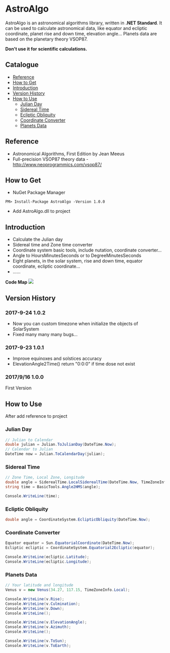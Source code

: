 # AstroAlgo
AstroAlgo is an astronomical algorithms library, written in __.NET Standard__. It can be used to calculate astronomical data, like equator and ecliptic coordinate, planet rise and down time, elevation angle... Planets data are based on the planetary theory VSOP87.

__Don't use it for scientific calculations.__

## Catalogue
- [Reference](#reference)
- [How to Get](#how-to-get)
- [Introduction](#introduction)
- [Version History](#version-history)
- [How to Use](#how-to-use)
  - [Julian Day](#julian-day)
  - [Sidereal Time](#sidereal-time)
  - [Ecliptic Obliquity](#ecliptic-obliquity)
  - [Coordinate Converter](#coordinate-converter)
  - [Planets Data](#planets-data)

## Reference
* Astronomical Algorithms, First Edition by Jean Meeus
* Full-precision VSOP87 theory data - http://www.neoprogrammics.com/vsop87/

## How to Get
* NuGet Package Manager
```
PM> Install-Package AstroAlgo -Version 1.0.0
```
* Add AstroAlgo.dll to project

## Introduction
* Calculate the Julian day
* Sidereal time and Zone time converter
* Coordinate system basic tools, include nutation, coordinate converter...
* Angle to HoursMinutesSeconds or to DegreeMinutesSeconds
* Eight planets, in the solar system, rise and down time, equator coordinate, ecliptic coordinate...
* ......

__Code Map__
![](https://github.com/ZhangGaoxing/AstroAlgo/blob/master/Doc/class.png)

## Version History
### 2017-9-24 1.0.2 
* Now you can custom timezone when initialize the objects of SolarSystem
* Fixed many many many bugs...
### 2017-9-23 1.0.1 
* Improve equinoxes and solstices accuracy 
* ElevationAngle2Time() return "0:0:0" if time dose not exist
### 2017/9/16 1.0.0
First Version

## How to Use
After add reference to project
### Julian Day
```C#
// Julian to Calendar
double julian = Julian.ToJulianDay(DateTime.Now);
// Calendar to Julian
DateTime now = Julian.ToCalendarDay(julian);
```
### Sidereal Time
```C#
// Zone Time, Local Zone, Longitude
double angle = SiderealTime.LocalSiderealTime(DateTime.Now, TimeZoneInfo.Local, 117.18);
string time = BasicTools.Angle2HMS(angle);

Console.WriteLine(time);
```
### Ecliptic Obliquity
```C#
double angle = CoordinateSystem.EclipticObliquity(DateTime.Now);
```
### Coordinate Converter
```C#
Equator equator = Sun.EquatorialCoordinate(DateTime.Now);
Ecliptic ecliptic = CoordinateSystem.Equatorial2Ecliptic(equator);

Console.WriteLine(ecliptic.Latitude);
Console.WriteLine(ecliptic.Longitude);
```
### Planets Data
```C#
// Your latitude and longitude
Venus v = new Venus(34.27, 117.15, TimeZoneInfo.Local);

Console.WriteLine(v.Rise);
Console.WriteLine(v.Culmination);
Console.WriteLine(v.Down);
Console.WriteLine();

Console.WriteLine(v.ElevationAngle);
Console.WriteLine(v.Azimuth);
Console.WriteLine();

Console.WriteLine(v.ToSun);
Console.WriteLine(v.ToEarth);
```
